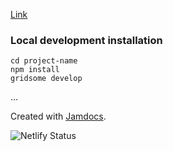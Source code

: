 [Link](https://annayakowenko.com)

### Local development installation
`cd project-name`<br/>
`npm install`<br/>
`gridsome develop`

...

Created with [Jamdocs](https://github.com/samuelhorn/jamdocs/).

![Netlify Status](https://api.netlify.com/api/v1/badges/de44d168-eb1d-47a5-8731-d77bb40af7c8/deploy-status)

